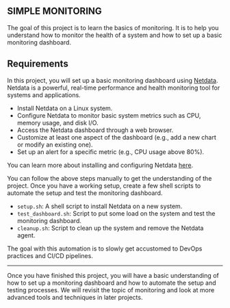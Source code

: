 ## SIMPLE MONITORING


The goal of this project is to learn the basics of monitoring. It is to help you understand how to monitor the health of a system and how to set up a basic monitoring dashboard.

## Requirements

In this project, you will set up a basic monitoring dashboard using [Netdata](https://github.com/netdata/netdata). Netdata is a powerful, real-time performance and health monitoring tool for systems and applications.

* Install Netdata on a Linux system.
* Configure Netdata to monitor basic system metrics such as CPU, memory usage, and disk I/O.
* Access the Netdata dashboard through a web browser.
* Customize at least one aspect of the dashboard (e.g., add a new chart or modify an existing one).
* Set up an alert for a specific metric (e.g., CPU usage above 80%).

You can learn more about installing and configuring Netdata [here](https://learn.netdata.cloud/docs/agent/packaging/installer).

You can follow the above steps manually to get the understanding of the project. Once you have a working setup, create a few shell scripts to automate the setup and test the monitoring dashboard.

* `setup.sh`: A shell script to install Netdata on a new system.
* `test_dashboard.sh`: Script to put some load on the system and test the monitoring dashboard.
* `cleanup.sh`: Script to clean up the system and remove the Netdata agent.

The goal with this automation is to slowly get accustomed to DevOps practices and CI/CD pipelines.

---

Once you have finished this project, you will have a basic understanding of how to set up a monitoring dashboard and how to automate the setup and testing processes. We will revisit the topic of monitoring and look at more advanced tools and techniques in later projects.

